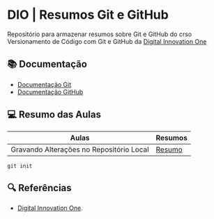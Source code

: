 
# DIO | Resumos Git e GitHub

Repositório para armazenar resumos sobre Git e GitHub do crso Versionamento de Código com Git e GitHub da [Digital Innovation One](https://www.dio.me)

## 📚 Documentação 
- [Documentação Git](https://git.scm.com/doc)
- [Documentação GitHub](https://docs.github.com)

## 💻 Resumo das  Aulas

| Aulas | Resumos |
|------|---------|
| Gravando Alterações no Repositório Local | [Resumo]()|

```
git init 
```

## 🔍 Referências
- [Digital Innovation One]().

